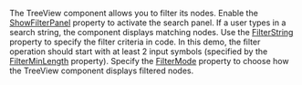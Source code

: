 The TreeView component allows you to filter its nodes. Enable the [ShowFilterPanel](https://docs.devexpress.com/Blazor/DevExpress.Blazor.DxTreeView.ShowFilterPanel) property to activate the search panel. If a user types in a search string, the component displays matching nodes. Use the [FilterString](https://docs.devexpress.com/Blazor/DevExpress.Blazor.DxTreeView.FilterString) property to specify the filter criteria in code. In this demo, the filter operation should start with at least 2 input symbols (specified by the [FilterMinLength](https://docs.devexpress.com/Blazor/DevExpress.Blazor.DxTreeView.FilterMinLength) property). Specify the [FilterMode](https://docs.devexpress.com/Blazor/DevExpress.Blazor.DxTreeView.FilterMode) property to choose how the TreeView component displays filtered nodes.

